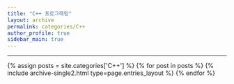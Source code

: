 ```yaml
---
title: "C++ 프로그래밍"
layout: archive
permalink: categories/C++
author_profile: true
sidebar_main: true
---
```


<!-- 공백이 포함되어 있는 카테고리 이름의 경우 site.categories['a b c'] 이런식으로! -->

***

{% assign posts = site.categories['C++'] %}
{% for post in posts %} {% include archive-single2.html type=page.entries_layout %} {% endfor %}
